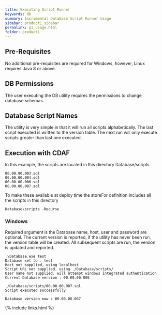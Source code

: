 ```yaml
---
title: Executing Script Runner
keywords: db
summary: Incrimental Database Script Runner Usage
sidebar: product1_sidebar
permalink: p1_usage.html
folder: product1
---
```


## Pre-Requisites

No additional pre-requisites are required for Windows, however, Linux requires Java 8 or above.

## DB Permissions

The user executing the DB utility requires the permissions to change database schemas.

## Database Script Names

The utility is very simple in that it will run all scripts alphabetically. The last script executed is written to the version table. The next run will only execute scripts greater than last one executed.

## Execution with CDAF

In this example, the scripts are located in this directory Database/scripts

    00.00.00.003.sql
    00.00.00.004.sql
    00.00.00.006.sql
    00.00.00.007.sql

To make these available at deploy time the storeFor definition includes all the scripts in this directory

    Database\scripts -Recurse

### Windows

Required argument is the Database name, host, user and password are optional. The current version is reported, if the utility has never been run, the version table will be created. All subsequent scripts are run, the version is updated and reported.

```
.\Database.exe test
Database set to : test
Host not supplied, using localhost
Script URL not supplied, using ./Database/scripts/
User name not supplied, will attempt windows integrated authentication
Current Database version : 00.00.00.006

./Database/scripts/00.00.00.007.sql
Script executed successfully

Database version now : 00.00.00.007
```


{% include links.html %}
